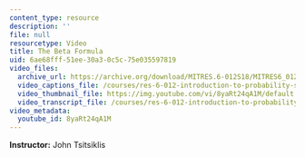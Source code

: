```yaml
---
content_type: resource
description: ''
file: null
resourcetype: Video
title: The Beta Formula
uid: 6ae68fff-51ee-30a3-0c5c-75e035597819
video_files:
  archive_url: https://archive.org/download/MITRES.6-012S18/MITRES6_012S18_S14-01_300k.mp4
  video_captions_file: /courses/res-6-012-introduction-to-probability-spring-2018/a9729a0a734b59fa9528df2dc584306b_8yaRt24qA1M.vtt
  video_thumbnail_file: https://img.youtube.com/vi/8yaRt24qA1M/default.jpg
  video_transcript_file: /courses/res-6-012-introduction-to-probability-spring-2018/727c236b85ce6511fc86859a225b357e_8yaRt24qA1M.pdf
video_metadata:
  youtube_id: 8yaRt24qA1M
---
```


**Instructor:** John Tsitsiklis